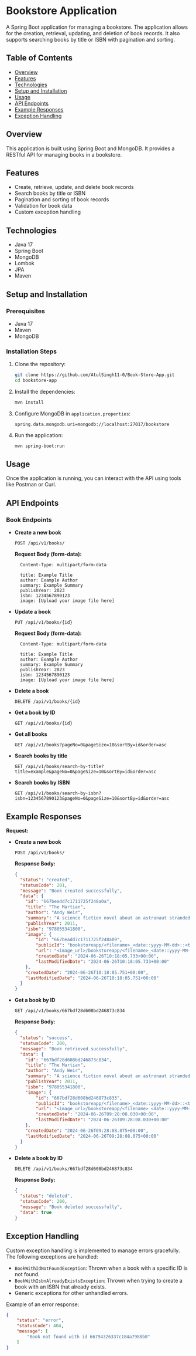 # Bookstore Application

A Spring Boot application for managing a bookstore. The application allows for the creation, retrieval, updating, and deletion of book records. It also supports searching books by title or ISBN with pagination and sorting.

## Table of Contents

- [Overview](#overview)
- [Features](#features)
- [Technologies](#technologies)
- [Setup and Installation](#setup-and-installation)
- [Usage](#usage)
- [API Endpoints](#api-endpoints)
- [Example Responses](#example-responses)
- [Exception Handling](#exception-handling)

## Overview

This application is built using Spring Boot and MongoDB. It provides a RESTful API for managing books in a bookstore.

## Features

- Create, retrieve, update, and delete book records
- Search books by title or ISBN
- Pagination and sorting of book records
- Validation for book data
- Custom exception handling

## Technologies

- Java 17
- Spring Boot
- MongoDB
- Lombok
- JPA
- Maven

## Setup and Installation

### Prerequisites

- Java 17
- Maven
- MongoDB

### Installation Steps

1. Clone the repository:
    ```sh
    git clone https://github.com/AtulSingh11-0/Book-Store-App.git
    cd bookstore-app
    ```

2. Install the dependencies:
    ```sh
    mvn install
    ```

3. Configure MongoDB in `application.properties`:
    ```properties
    spring.data.mongodb.uri=mongodb://localhost:27017/bookstore
    ```

4. Run the application:
    ```sh
    mvn spring-boot:run
    ```

## Usage

Once the application is running, you can interact with the API using tools like Postman or Curl.

## API Endpoints

### Book Endpoints

- **Create a new book**
    ```http
    POST /api/v1/books/
    ```
    **Request Body (form-data):**
    ```form-data
      Content-Type: multipart/form-data

      title: Example Title
      author: Example Author
      summary: Example Summary
      publishYear: 2023
      isbn: 1234567890123
      image: [Upload your image file here]
    ```

- **Update a book**
    ```http
    PUT /api/v1/books/{id}
    ```
    **Request Body (form-data):**
    ```form-data
      Content-Type: multipart/form-data

      title: Example Title
      author: Example Author
      summary: Example Summary
      publishYear: 2023
      isbn: 1234567890123
      image: [Upload your image file here]
    ```

- **Delete a book**
    ```http
    DELETE /api/v1/books/{id}
    ```

- **Get a book by ID**
    ```http
    GET /api/v1/books/{id}
    ```

- **Get all books**
    ```http
    GET /api/v1/books?pageNo=0&pageSize=10&sortBy=id&order=asc
    ```

- **Search books by title**
    ```http
    GET /api/v1/books/search-by-title?title=example&pageNo=0&pageSize=10&sortBy=id&order=asc
    ```

- **Search books by ISBN**
    ```http
    GET /api/v1/books/search-by-isbn?isbn=1234567890123&pageNo=0&pageSize=10&sortBy=id&order=asc
    ```

## Example Responses

**Request:**

- **Create a new book**
    ```http
    POST /api/v1/books/
    ```
    **Response Body:**
    ```json
    {
      "status": "created",
      "statusCode": 201,
      "message": "Book created successfully",
      "data": {
        "id": "667beadd7c1711725f248a0a",
        "title": "The Martian",
        "author": "Andy Weir",
        "summary": "A science fiction novel about an astronaut stranded on Mars and his struggle to survive.",
        "publishYear": 2011,
        "isbn": "978055341800",
        "image": {
            "id": "667beadd7c1711725f248a09",
            "publicId": "bookstoreapp/<filename>_<date::yyyy-MM-dd>::<time::HH:mm:ss>",
            "url": "<image_url>/bookstoreapp/<filename>_<date::yyyy-MM-dd>::<time::HH:mm:ss>.png",
            "createdDate": "2024-06-26T10:18:05.733+00:00",
            "lastModifiedDate": "2024-06-26T10:18:05.733+00:00"
        },
        "createdDate": "2024-06-26T10:18:05.751+00:00",
        "lastModifiedDate": "2024-06-26T10:18:05.751+00:00"
      }
    }
    ```

- **Get a book by ID**
    ```http
    GET /api/v1/books/667bdf28d608bd246873c834
    ```
    **Response Body:**
    ```json
    {
      "status": "success",
      "statusCode": 200,
      "message": "Book retrieved successfully",
      "data": {
        "id": "667bdf28d608bd246873c834",
        "title": "The Martian",
        "author": "Andy Weir",
        "summary": "A science fiction novel about an astronaut stranded on Mars and his struggle to survive.",
        "publishYear": 2011,
        "isbn": "978055341800",
        "image": {
            "id": "667bdf28d608bd246873c833",
            "publicId": "bookstoreapp/<filename>_<date::yyyy-MM-dd>::<time::HH:mm:ss>",
            "url": "<image_url>/bookstoreapp/<filename>_<date::yyyy-MM-dd>::<time::HH:mm:ss>.png",
            "createdDate": "2024-06-26T09:28:08.030+00:00",
            "lastModifiedDate": "2024-06-26T09:28:08.030+00:00"
        },
        "createdDate": "2024-06-26T09:28:08.075+00:00",
        "lastModifiedDate": "2024-06-26T09:28:08.075+00:00"
      }
    }
    ```

- **Delete a book by ID**
    ```http
    DELETE /api/v1/books/667bdf28d608bd246873c834
    ```
    **Response Body:**
    ```json
    {
      "status": "deleted",
      "statusCode": 200,
      "message": "Book deleted successfully",
      "data": true
    }
    ```

## Exception Handling

Custom exception handling is implemented to manage errors gracefully. The following exceptions are handled:

- `BookWithIdNotFoundException`: Thrown when a book with a specific ID is not found.
- `BookWithIsbnAlreadyExistsException`: Thrown when trying to create a book with an ISBN that already exists.
- Generic exceptions for other unhandled errors.

Example of an error response:
```json
{
    "status": "error",
    "statusCode": 404,
    "message": [
        "Book not found with id 66794326337c184a7988b0"
    ]
}
